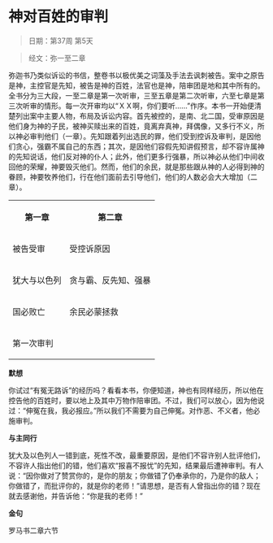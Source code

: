 # 神对百姓的审判 

> 日期：第37周 第5天

> 经文：弥一至二章

弥迦书乃类似诉讼的书信，整卷书以极优美之词藻及手法去讽刺被告。案中之原告是神，主控官是先知，被告是神的百姓，法官也是神，陪审团是地和其中所有的。全书分为三大段，一至二章是第一次听审，三至五章是第二次听审，六至七章是第三次听审的情形。每一次开审均以“ＸＸ啊，你们要听……”作序。本书一开始便清楚列出案中主要人物，布局及诉讼内容。首先被控的，是南、北二国，受审原因是他们身为神的子民，被神买赎出来的百姓，竟离弃真神，拜偶像，又多行不义，所以神必审判他们（一章）。先知跟着列出选民的罪，他们受到控诉及审判，是因他们贪心，强霸不属自己的东西；其次，是因他们容假先知讲假预言，却不容许属神的先知说话，他们反对神的仆人；此外，他们更多行强暴，所以神必从他们中间收回他的荣耀，神要毁灭他们。然而，他们的余民，就是那些跟从神的人必得到神的眷顾，神要牧养他们，行在他们面前去引导他们，他们的人数必会大大增加（二章）。

<table>
 <tbody>
  <tr>
   <th><p>第一章</p></th>
   <th><p>第二章</p></th>
  </tr>
  <tr>
   <td><p>被告受审</p></td>
   <td><p>受控诉原因</p></td>
  </tr>
  <tr>
   <td><p>犹大与以色列</p></td>
   <td><p>贪与霸、反先知、强暴</p></td>
  </tr>
  <tr>
   <td><p>国必败亡</p></td>
   <td><p>余民必蒙拯救</p></td>
  </tr>
  <tr>
   <td colspan="2"><p>第一次审判</p></td>
  </tr>
 </tbody>
</table>

**默想**

你试过“有冤无路诉”的经历吗？看看本书，你便知道，神也有同样经历，所以他在控告他的百姓时，要以地上及其中万物作陪审团。不过，我们可以放心，因为他说过：“伸冤在我，我必报应。”所以我们不需要为自己伸冤。对作恶、不义者，他必施审判。

**与主同行**

犹大及以色列人一错到底，死性不改，最重要原因，是他们不容许别人批评他们，不容许人指出他们的错，他们喜欢“报喜不报忧”的先知，结果最后遭神审判。有人说：“因你做对了赞赏你的，是你的朋友；你做错了仍奉承你的，乃是你的敌人；你做错了，而批评你的，就是你的老师！”请思想，是否有人曾指出你的错？现在就去感谢他，并告诉他：“你是我的老师！”

**金句**

罗马书二章六节



